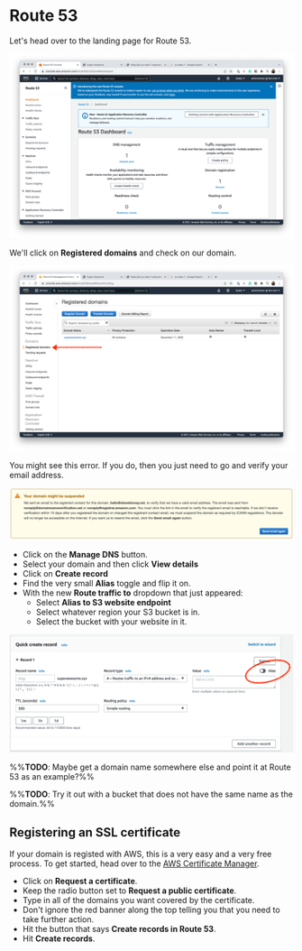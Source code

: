 # Route 53

Let's head over to the landing page for Route 53.

![route-53-revisited.png](Attachments/route-53-revisited.png)

We'll click on **Registered domains** and check on our domain.

![register-domains.png](Attachments/register-domains.png)

You might see this error. If you do, then you just need to go and verify your email address.

![verify-email.png](Attachments/verify-email.png)

- Click on the **Manage DNS** button.
- Select your domain and then click **View details**
- Click on **Create record**
- Find the very small **Alias** toggle and flip it on.
- With the new **Route traffic to** dropdown that just appeared:
  - Select **Alias to S3 website endpoint**
  - Select whatever region your S3 bucket is in.
  - Select the bucket with your website in it.

![alias-toggle.png](Attachments/alias-toggle.png)

%%**TODO**: Maybe get a domain name somewhere else and point it at Route 53 as an example?%%

%%**TODO**: Try it out with a bucket that does not have the same name as the domain.%%

## Registering an SSL certificate

If your domain is registed with AWS, this is a very easy and a very free process. To get started, head over to the [AWS Certificate Manager](https://us-west-1.console.aws.amazon.com/acm/home).

- Click on **Request a certificate**.
- Keep the radio button set to **Request a public certificate**.
- Type in all of the domains you want covered by the certificate.
- Don't ignore the red banner along the top telling you that you need to take further action.
- Hit the button that says **Create records in Route 53**.
- Hit **Create records**.
